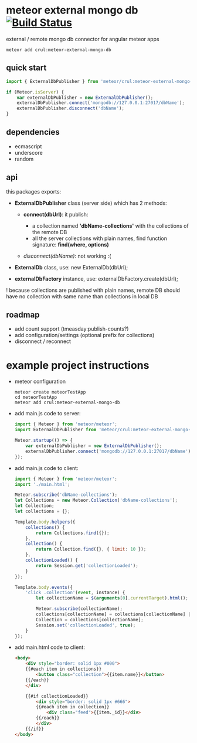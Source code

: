 # meteor external mongo db [![Build Status](https://travis-ci.org/Crul/meteor-external-mongo-db.svg?branch=master)](https://travis-ci.org/Crul/meteor-external-mongo-db)

external / remote mongo db connector for angular meteor apps

```Batchfile
meteor add crul:meteor-external-mongo-db
```

## quick start

```javascript
import { ExternalDbPublisher } from 'meteor/crul:meteor-external-mongo-db';

if (Meteor.isServer) {
    var externalDbPublisher = new ExternalDbPublisher();
    externalDbPublisher.connect('mongodb://127.0.0.1:27017/dbName');
    externalDbPublisher.disconnect('dbName');
}
```

## dependencies

- ecmascript
- underscore
- random 

## api

this packages exports:
- **ExternalDbPublisher** class (server side) which has 2 methods:
    - **connect(dbUrl)**: it publish:
        - a collection named **'dbName-collections'** with the collections of the remote DB
        - all the server collections with plain names, find function signature: **find(where, options)**

    - *disconnect(dbName)*: not working :( 

- **ExternalDb** class, use: new ExternalDb(dbUrl);
- **externalDbFactory** instance, use: externalDbFactory.create(dbUrl);

! because collections are published with plain names, remote DB should have no collection with same name than collections in local DB  

## roadmap

- add count support (tmeasday:publish-counts?)
- add configuration/settings (optional prefix for collections)
- disconnect / reconnect

# example project instructions 

- meteor configuration

    ```Batchfile
    meteor create meteorTestApp
    cd meteorTestApp
    meteor add crul:meteor-external-mongo-db
    ```

- add main.js code to server:

    ```javascript
    import { Meteor } from 'meteor/meteor';
    import ExternalDbPublisher from 'meteor/crul:meteor-external-mongo-db';

    Meteor.startup(() => {
        var externalDbPublisher = new ExternalDbPublisher();
        externalDbPublisher.connect('mongodb://127.0.0.1:27017/dbName');
    });
    ```

- add main.js code to client:

    ```javascript
    import { Meteor } from 'meteor/meteor';
    import './main.html';

    Meteor.subscribe('dbName-collections');
    let Collections = new Meteor.Collection('dbName-collections');
    let Collection;
    let collections = {};

    Template.body.helpers({
        collections() {
            return Collections.find({});
        },
        collection() {
            return Collection.find({}, { limit: 10 });
        },
        collectionLoaded() {
            return Session.get('collectionLoaded');
        }
    });

    Template.body.events({
        'click .collection'(event, instance) {
            let collectionName = $(arguments[0].currentTarget).html();

            Meteor.subscribe(collectionName);
            collections[collectionName] = collections[collectionName] || new Meteor.Collection(collectionName) 
            Collection = collections[collectionName];
            Session.set('collectionLoaded', true);
        }
    });
    ```

- add main.html code to client:

    ```html
    <body>        
        <div style="border: solid 1px #000">
        {{#each item in collections}}
            <button class="collection">{{item.name}}</button>
        {{/each}}
        </div>

        {{#if collectionLoaded}}
            <div style="border: solid 1px #666">
            {{#each item in collection}}
                <div class="feed">{{item._id}}</div>
            {{/each}}
            </div>
        {{/if}}
    </body>
    ```
